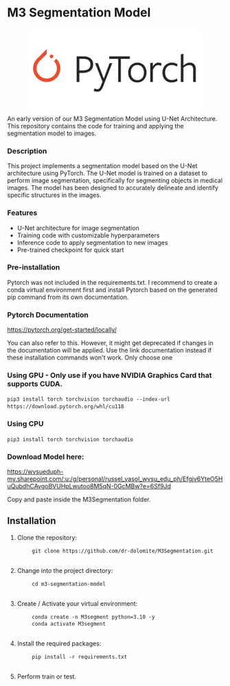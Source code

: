 # M3 Segmentation Model

<img src="pytorch_logo.jpg" alt="PyTorch Logo" width="600" height="200" style="object-fit: contain;">
An early version of our M3 Segmentation Model using U-Net Architecture. This repository contains the code for training and applying the segmentation model to images.

<h3>Description</h3>
<p>This project implements a segmentation model based on the U-Net architecture using PyTorch. The U-Net model is trained on a dataset to perform image segmentation, specifically for segmenting objects in medical images. The model has been designed to accurately delineate and identify specific structures in the images.</p>
<h3>Features</h3>
<ul>
  <li>U-Net architecture for image segmentation</li>
  <li>Training code with customizable hyperparameters</li>
  <li>Inference code to apply segmentation to new images</li>
  <li>Pre-trained checkpoint for quick start</li>
</ul>
<h3>Pre-installation</h3>
<p>Pytorch was not included in the requirements.txt. I recommend to create a conda virtual environment first and install Pytorch based on the generated pip command from its own documentation.</p>
<h3>Pytorch Documentation</h3>
<p><a href="https://pytorch.org/get-started/locally/">https://pytorch.org/get-started/locally/</a></p>
<p>You can also refer to this. However, it might get deprecated if changes in the documentation will be applied. Use the link documentation instead if these installation commands won't work. Only choose one</p>
<h3>Using GPU - Only use if you have NVIDIA Graphics Card that supports CUDA.</h3>
<p><code>pip3 install torch torchvision torchaudio --index-url https://download.pytorch.org/whl/cu118</code></p>
<h3>Using CPU</h3>
<p><code>pip3 install torch torchvision torchaudio</code></p>
<h3>Download Model here:</h3>
<p><a href="https://wvsueduph-my.sharepoint.com/:u:/g/personal/russel_yasol_wvsu_edu_ph/Efgjv6YteO5HuQubdhCAvgoBVUHpLwutoo8M5qN-0GcMBw?e=6Sf9Jd">https://wvsueduph-my.sharepoint.com/:u:/g/personal/russel_yasol_wvsu_edu_ph/Efgjv6YteO5HuQubdhCAvgoBVUHpLwutoo8M5qN-0GcMBw?e=6Sf9Jd</a></p>
<p>Copy and paste inside the M3Segmentation folder.</p>
<h2>Installation</h2>
<ol>
  <li>Clone the repository:</li>
  <pre>
    <code>git clone https://github.com/dr-dolomite/M3Segmentation.git</code>
  </pre>
  <li>Change into the project directory:</li>
  <pre>
    <code>cd m3-segmentation-model</code>
  </pre>
  <li>Create / Activate your virtual environment:</li>
  <pre>
    <code>conda create -n M3segment python=3.10 -y</code>
    <code>conda activate M3segment</code>
  </pre>
  <li>Install the required packages:</li>
  <pre>
    <code>pip install -r requirements.txt</code>
  </pre>
  <li>Perform train or test.</li>
</ol>
